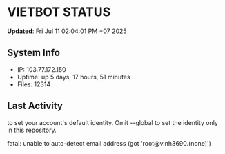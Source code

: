 # VIETBOT STATUS
**Updated**: Fri Jul 11 02:04:01 PM +07 2025

## System Info
- IP: 103.77.172.150
- Uptime: up 5 days, 17 hours, 51 minutes
- Files: 12314

## Last Activity

to set your account's default identity.
Omit --global to set the identity only in this repository.

fatal: unable to auto-detect email address (got 'root@vinh3690.(none)')

